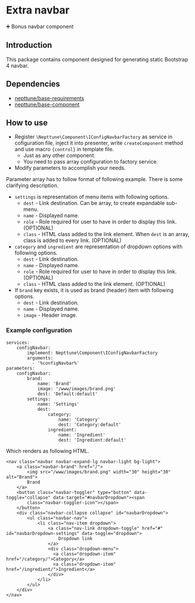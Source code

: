# Extra navbar 

:heavy_plus_sign: Bonus navbar component

## Introduction

This package contains component designed for generating static Bootstrap 4 navbar.

## Dependencies

- [nepttune/base-requirements](https://github.com/nepttune/base-requirements)
- [nepttune/base-component](https://github.com/nepttune/base-component)

## How to use

- Register `\Nepttune\Component\IConfigNavbarFactory` as service in cofiguration file, inject it into presenter, write `createComponent` method and use macro `{control}` in template file.
  - Just as any other component.
  - You need to pass array configuration to factory service.
- Modify parameters to accomplish your needs.

Parameter array has to follow format of following example. There is some clarifying description.

- `settings` is representation of menu items with following options.
  - `dest` - Link destination. Can be array, to create expandable sub-menu.
  - `name` - Displayed name.
  - `role` - Role required for user to have in order to display this link. (OPTIONAL)
  - `class` - HTML class added to the link element. When `dest` is an array, class is added to every link. (OPTIONAL)
- `category` and `ingredient` are representation of dropdown options with following options.
  - `dest` - Link destination.
  - `name` - Displayed name.
  - `role` - Role required for user to have in order to display this link. (OPTIONAL)
  - `class` - HTML class added to the link element. (OPTIONAL)
- If `brand` key exists, it is used as brand (header) item with following options.
  - `dest` - Link destination.
  - `name` - Displayed name.
  - `image` - Header image.

### Example configuration

```
services:
    configNavbar:
        implement: Nepttune\Component\IConfigNavbarFactory
        arguments:
          - '%configNavbar%'
parameters:
    configNavbar:
        brand:
            name: 'Brand'
            image: '/www/images/brand.png'
            dest: 'Default:default'
        settings:
            name: 'Settings'
            dest:
                category:
                    name: 'Category'
                    dest: 'Category:default'
                ingredient:
                    name: 'Ingredient'
                    dest: 'Ingredient:default'
```
Which renders as following HTML.
```
<nav class="navbar navbar-expand-lg navbar-light bg-light">
    <a class="navbar-brand" href="/">
        <img src="/www/images/brand.png" width="30" height="30" alt="Brand">
        Brand
    </a>
    <button class="navbar-toggler" type="button" data-toggle="collapse" data-target="#navbarDropdown"><span
        class="navbar-toggler-icon"></span>
    </button>
    <div class="navbar-collapse collapse" id="navbarDropdown">
        <ul class="navbar-nav">
            <li class="nav-item dropdown">
                <a class="nav-link dropdown-toggle" href="#" id="navbarDropdown-settings" data-toggle="dropdown">
                    Dropdown link
                </a>
                <div class="dropdown-menu">
                  <a class="dropdown-item" href="/category/">Category</a>
                  <a class="dropdown-item" href="/ingredient/">Ingredient</a>
                </div>
            </li>
        </ul>
    </div>
</nav>
```
